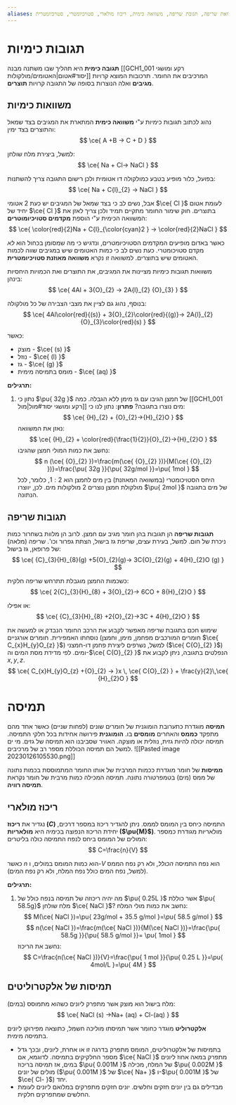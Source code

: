 ```yaml
---
aliases: משוואת שריפה, תגובת שריפה, משוואה כימית, ריכוז מולארי, סטויכיומטרי, סטויכיומטרית
---
```

# תגובות כימיות

**תגובה כימית** היא תהליך שבו משתנה מבנה [[GCH1_001 רקע ומושגי יסוד#אטום|האטומים/מולקולות]] המרכיבים את החומר. תרכובות המוצא קרויות **מגיבים** ואלה הנוצרות בסופה של התגובה קרויות **תוצרים**.

## משוואות כימיות
נהוג לכתוב תגובות כימיות ע"י **משוואה כימית** המתארת את המגיבים בצד שמאל והתוצרים בצד ימין:
$$
\ce{ A +B -> C + D }
$$

למשל, ביצירת מלח שולחן:
$$
\ce{ Na + Cl-> NaCl }
$$

בפועל, כלור מופיע בטבע כמולקולה דו אטומית ולכן רישום התגובה צריך להשתנות:
$$
\ce{ Na + C{l}_{2} -> NaCl }
$$

אבל, נשים לב כי בצד שמאל של המגיבים יש כעת 2 אטומי $\ce{ Cl }$ לעומת אטום יחיד  של $\ce{ Cl }$ בתוצרים. חוק שימור החומר מתקיים תמיד ולכן צריך לאזן את המשוואה הכימית ע"י הוספת **מקדמים סטויכיומוטרים**:
$$
\ce{ \color{red}{2}Na + C{l}_{\color{cyan}2 } -> \color{red}{2}NaCl   } 
$$

כאשר באדום מופיעים המקדמים הסטויכיומטרים, ונדגיש כי מה שמסומן בכחול הוא *לא* מקדם סטויכומטרי.
כעת נשים לב כי כמות האטומים שיש במגיבים שווה לכמות האטומים שיש בתוצרים. למשוואה זו נקרא **משוואה מאוזנת סטויכיומטרית**.

משוואות תגובות כימיות מציינות את המגיבים, את התוצרים ואת הכמויות היחסיות בינהן:
$$
\ce{ 4Al + 3{O}_{2} -> 2A{l}_{2} {O}_{3} }
$$

בנוסף, נהוג גם לציין את מצבי הצבירה של כל מולקולה:
$$
\ce{ 4Al\color{red}{(s)} + 3{O}_{2}\color{red}{(g)}-> 2A{l}_{2}{O}_{3}\color{red}(s)	}
$$

כאשר:
- מוצק - $\ce{ (s) }$
- נוזל - $\ce{ (l) }$
- גז - $\ce{ (g) }$
- מומס בתמיסה מימית - $\ce{ (aq) }$

**תרגילים:**
1. נתון כי $\pu{ 32g }$ של חמצן הגיבו עם גז מימן ללא הגבלה. כמה [[GCH1_001 רקע ומושגי יסוד#מול|מול]] מים נוצרו בתגובה?
	**פתרון**:
	נתון לנו כי:
	$$
	\ce{ {H}_{2} + {O}_{2}->{H}_{2}O }
	$$
	נאזן את המשוואה:
	$$
	\ce{ {H}_{2} + \color{red}{\frac{1}{2}}{O}_{2}->{H}_{2}O  }
	$$
	נחשב את כמות המולי חמצן שהגיבו:
	$$
	n (\ce{ {O}_{2} })=\frac{m(\ce{ {O}_{2} })}{M(\ce{ {O}_{2} })}=\frac{\pu{ 32g }}{\pu{ 32g/mol }}=\pu{ 1mol }
	$$
	היחס הסטויכומטרי (במשוואה המאוזנת) בין מים לחמצן הוא $2:1$, כלומר, לכל מולקולת חמצן נוצרים $2$ מולקולות מים. לכן, יווצרו $\pu{ 2mol }$ של מים בתגובה הנתונה.

## תגובות שריפה
**תגובות שריפה** הן תגובות בהן חומר מגיב עם חמצן. לרוב הן מלוות בשחרור כמות ניכרת של חום. למשל, בעירת עצים, שריפת גז בישול, הצתת גפרור וכו'.
שריפה (מלאה) של פרופאן, גז בישול:
$$
\ce{ {C}_{3}{H}_{8}(g) +5{O}_{2}(g)-> 3C{O}_{2}(g) + 4{H}_{2}O (g) }
$$

כשכמות החמצן מוגבלת תתרחש שריפה חלקית:
$$
\ce{ 2{C}_{3}{H}_{8} + 3{O}_{2}-> 6CO + 8{H}_{2}O }
$$

או אפילו:
$$
\ce{ {C}_{3}{H}_{8} +2{O}_{2}->3C + 4{H}_{2}O }
$$

שימוש חכם בתגובת שריפה מאפשר לקבוע את הרכב החומר הנבדק או למעשה את נוסחתו האמפירית.
חומרים אורגניים (חומרים המורכבים מפחמן, מימן, וחמצן $\ce{ C_{x}H_{y}O_{z} }$) למשל, נשרפים ליצירת פחמן דו-חמצני ($\ce{ C{O}_{2} }$) ומים. לפי מדידת מסת המים וה-$\ce{ C{O}_{2} }$ הנפלטים בתגובה, ניתן לקבוע את $x,y,z$.
$$
\ce{ C_{x}H_{y}O_{z} +{O}_{2}  -> }x \, \ce{ C{O}_{2} } + \frac{y}{2}\,\ce{ {H}_{2}O }
$$
# תמיסה
**תמיסה** מוגדרת כתערובת הומוגנית של חומרים שונים (לפחות שניים) כאשר אחד מהם מתפקד **כממס** והאחרים **מומסים** בו.
**הומוגנית** פירושה אחידות בכל חלקי התמיסה. תמיסה יכולה להיות גזית, נוזלית או מוצקה. האוויר שסביבנו הוא תמיסה של גזים. מי ים למשל הם תמיסה הכוללת מספר רב של מרכיבים.
![[Pasted image 20230126105530.png]]

**ממיסות** של חומר מוגדרת ככמות המרבית של אותו החומר המתמוססת בכמות נתונה של ממס (מים) בטמפרטורה נתונה.
תמיסה המכילה כמות מרבית של חומר נקראת **תמיסה רוויה**.

## ריכוז מולארי
נגדיר את **ריכוז ($C$)** התמיסה כיחס בין המומס לממס. ניתן להגדיר ריכוז במספר דרכים, יחידת הריכוז הנפוצה בכימיה היא **מולאריות ($\pu{M}$)**. מולאריות מגודרת כמספר המולים של המומס ביחס לנפח התמיסה כולה בליטרים:
$$
C=\frac{n}{V}
$$

כאשר $n$ הוא כמות המומס במולים, ו-$V$ הוא נפח התמיסה *הכולל*, ולא רק נפח הממס (למשל, נפח המים כולל נפח המלח, ולא רק נפח המים).

**תרגילים:**
1. מה יהיה ריכוזה של תמיסה בנפח כולל של $\pu{ 0.25L }$ אשר כוללת $\pu{ 58.5g}$ מלח שולחן $\ce{ NaCl }$?
	נחשב את כמות מולי המלח:
	$$
	M(\ce{ NaCl })=\pu{ 23g/mol + 35.5 g/mol }=\pu{ 58.5 g/mol }
	$$
	$$
	n(\ce{ NaCl })=\frac{m(\ce{ NaCl })}{M(\ce{ NaCl })}=\frac{\pu{ 58.5g }}{\pu{ 58.5 g/mol }}= \pu{ 1mol }
	$$
	נחשב את הריכוז:
	$$
	C=\frac{n(\ce{ NaCl })}{V}=\frac{\pu{ 1 mol }}{\pu{ 0.25 L }}=\pu{ 4mol/L }=\pu{ 4M }
	$$

## תמיסות של אלקטרוליטים
מלח בישול הוא מוצק אשר מתפרק ליונים כשהוא מתמוסס (במים):
$$
\ce{ NaCl (s) ->Na+ (aq) + Cl-(aq) }
$$

**אלקטרוליט** מוגדר כחומר אשר תמיסתו מוליכה חשמל, כתוצאה מפירוקו ליונים בתמיסה מימית.
- בתמיסות של אלקטרוליטים, המומס מתפרק בדרגה זו או אחרת, ליונים, ובכך גדל מספר החלקיקים בתמיסה. לדוגמא, אם $\ce{ NaCl }$ מתפרק במאה אחוז ליונים במים, אז תמיסה בריכוז $\pu{ 0.001M }$ של המלח, מכילה $\pu{ 0.002M }$ מולים של יונים ($\pu{ 0.001M }$ של $\ce{ Na+ }$ ו-$\pu{ 0.001M }$ של $\ce{ Cl- }$) יחד.
- מבדילים גם בין יונים חזקים וחלשים. יונים חזקים מתפרקים במלואם ליונים לעומת החלשים שמתפרקים חלקית.